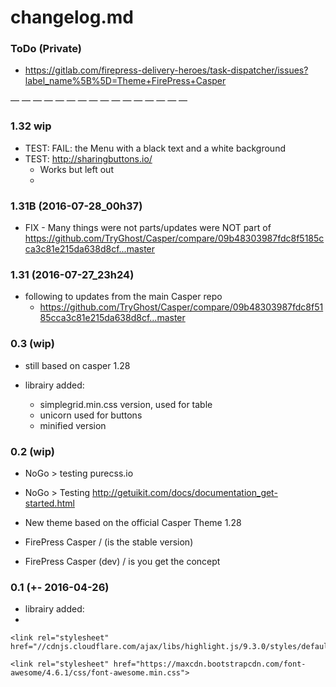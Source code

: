 # changelog.md

### ToDo (Private)

- https://gitlab.com/firepress-delivery-heroes/task-dispatcher/issues?label_name%5B%5D=Theme+FirePress+Casper

— — — — — — — — — — — — — — — —

### 1.32 wip

- TEST: FAIL: the Menu with a black text and a white background
- TEST: http://sharingbuttons.io/
	- Works but left out
	- 

### 1.31B (2016-07-28_00h37)
- FIX - Many things were not parts/updates were NOT part of https://github.com/TryGhost/Casper/compare/09b48303987fdc8f5185cca3c81e215da638d8cf...master

### 1.31 (2016-07-27_23h24)
- following to updates from the main Casper repo
	- https://github.com/TryGhost/Casper/compare/09b48303987fdc8f5185cca3c81e215da638d8cf...master

### 0.3 (wip)
- still based on casper 1.28

- librairy added:
	- simplegrid.min.css version, used for table
	- unicorn used for buttons
	- minified version

    <link rel="stylesheet" type="text/css" href="/assets/css/screen.min.css" />

    <!-- CSS simplegrid @_pascalandy -->
    <link rel="stylesheet" type="text/css" href="/assets/custom-firepress/css-simplegrid/simplegrid.min.css" />
    <!-- CSS unicorn-ui @_pascalandy -->
    <link rel="stylesheet" type="text/css" href="/assets/custom-firepress/css-unicorn/buttons.min.css" />
    <!-- CSS font-awesome @_pascalandy -->

### 0.2 (wip)
- NoGo > testing purecss.io

- NoGo > Testing http://getuikit.com/docs/documentation_get-started.html

- New theme based on the official Casper Theme 1.28
- FirePress Casper / (is the stable version)
- FirePress Casper (dev) / is you get the concept


### 0.1 (+- 2016-04-26)

- librairy added:
- 
<!-- CSS Code syntax highlightjs /added by Pascal -->
    <link rel="stylesheet" href="//cdnjs.cloudflare.com/ajax/libs/highlight.js/9.3.0/styles/default.min.css">

<!-- CSS font-awesome /added by Pascal -->
    <link rel="stylesheet" href="https://maxcdn.bootstrapcdn.com/font-awesome/4.6.1/css/font-awesome.min.css">

